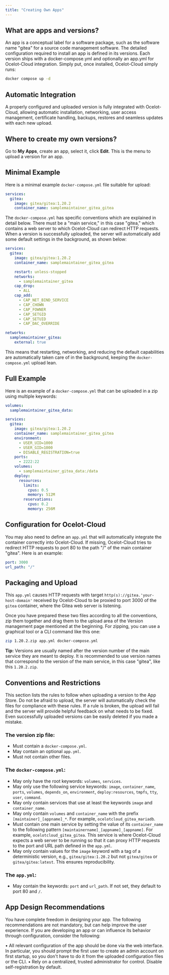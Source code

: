 ```yaml
---
title: "Creating Own Apps"
---
```


## What are apps and versions?

An app is a conceptual label for a software package, such as the software name "gitea" for a source code management software. The detailed configuration required to install an app is defined in its versions. Each version ships with a docker-compose.yml and optionally an app.yml for Ocelot-Cloud integration. Simply put, once installed, Ocelot-Cloud simply runs:

```sh
docker compose up -d
```

## Automatic Integration

A properly configured and uploaded version is fully integrated with Ocelot-Cloud, allowing automatic installation, networking, user access management, certificate handling, backups, restores and seamless updates with each new upload.

## Where to create my own versions?

Go to **My Apps**, create an app, select it, click **Edit**. This is the menu to upload a version for an app.

## Minimal Example

Here is a minimal example `docker-compose.yml` file suitable for upload:

```yaml
services:
  gitea:
    image: gitea/gitea:1.20.2
    container_name: samplemaintainer_gitea_gitea
```

The `docker-compose.yml` has specific conventions which are explained in detail below. There must be a "main service," in this case "gitea," which contains a web server to which Ocelot-Cloud can redirect HTTP requests. When a version is successfully uploaded, the server will automatically add some default settings in the background, as shown below:

```yaml
services:
  gitea:
    image: gitea/gitea:1.20.2
    container_name: samplemaintainer_gitea_gitea

    restart: unless-stopped
    networks:
      - samplemaintainer_gitea
    cap_drop:
      - ALL
    cap_add:
      - CAP_NET_BIND_SERVICE
      - CAP_CHOWN
      - CAP_FOWNER
      - CAP_SETGID
      - CAP_SETUID
      - CAP_DAC_OVERRIDE

networks:
  samplemaintainer_gitea:
    external: true
```

This means that restarting, networking, and reducing the default capabilities are automatically taken care of in the background, keeping the `docker-compose.yml` upload lean.

## Full Example

Here is an example of a `docker-compose.yml` that can be uploaded in a zip using multiple keywords:

```yaml
volumes:
  samplemaintainer_gitea_data:

services:
  gitea:
    image: gitea/gitea:1.20.2
    container_name: samplemaintainer_gitea_gitea
    environment:
      - USER_UID=1000
      - USER_GID=1000
      - DISABLE_REGISTRATION=true
    ports:
      - 2222:22
    volumes:
      - samplemaintainer_gitea_data:/data
    deploy:
      resources:
        limits:
          cpus: 0.5
          memory: 512M
        reservations:
          cpus: 0.2
          memory: 256M
```

## Configuration for Ocelot-Cloud

You may also need to define an `app.yml` that will automatically integrate the container correctly into Ocelot-Cloud. If missing, Ocelot-Cloud tries to redirect HTTP requests to port 80 to the path "/" of the main container "gitea". Here is an example:

```yaml
port: 3000
url_path: "/"
```

## Packaging and Upload

This `app.yml` causes HTTP requests with target `http(s)://gitea.'your-host-domain'` received by Ocelot-Cloud to be proxied to port 3000 of the `gitea` container, where the Gitea web server is listening.

Once you have prepared these two files according to all the conventions, zip them together and drag them to the upload area of the Version management page mentioned at the beginning. For zipping, you can use a graphical tool or a CLI command like this one:

```sh
zip 1.20.2.zip app.yml docker-compose.yml
```

**Tip:** Versions are usually named after the version number of the main service they are meant to deploy. It is recommended to use version names that correspond to the version of the main service, in this case "gitea", like this `1.20.2.zip`.

## Conventions and Restrictions

This section lists the rules to follow when uploading a version to the App Store. Do not be afraid to upload, the server will automatically check the files for compliance with these rules. If a rule is broken, the upload will fail and the server will provide helpful feedback on what needs to be fixed. Even successfully uploaded versions can be easily deleted if you made a mistake.

### The version zip file:

- Must contain a `docker-compose.yml`.
- May contain an optional `app.yml`.
- Must not contain other files.

### The `docker-compose.yml`:

- May only have the root keywords: `volumes`, `services`.
- May only use the following service keywords: `image`, `container_name`, `ports`, `volumes`, `depends_on`, `environment`, `deploy:resources`, `tmpfs`, `tty`, `user`, `command`.
- May only contain services that use at least the keywords `image` and `container_name`.
- May only contain `volumes` and `container_name` with the prefix `[maintainer]_[appname]_*`. For example, `ocelotcloud_gitea_mariadb`.
- Must contain one main service by setting the value of its `container_name` to the following pattern `[maintainername]_[appname]_[appname]`. For example, `ocelotcloud_gitea_gitea`. This service is where Ocelot-Cloud expects a web server to be running so that it can proxy HTTP requests to the port and URL path defined in the `app.yml`.
- May only contain values for the `image` keyword with a tag of a deterministic version, e.g., `gitea/gitea:1.20.2` but not `gitea/gitea` or `gitea/gitea:latest`. This ensures reproducibility.

### The `app.yml`:

- May contain the keywords: `port` and `url_path`. If not set, they default to port 80 and `/`.

## App Design Recommendations

You have complete freedom in designing your app. The following recommendations are not mandatory, but can help improve the user experience. If you are developing an app or can influence its behavior through configuration, consider the following:

• All relevant configuration of the app should be done via the web interface. In particular, you should prompt the first user to create an admin account on first startup, so you don't have to do it from the uploaded configuration files or the CLI.
• Rely on a centralized, trusted administrator for control. Disable self-registration by default.